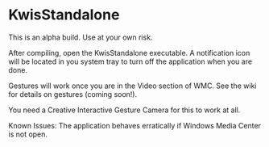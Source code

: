 KwisStandalone
==============

This is an alpha build.  Use at your own risk.


After compiling, open the KwisStandalone executable.  A notification icon will be located in you system tray to turn off
the application when you are done.

Gestures will work once you are in the Video section of WMC. See the wiki for details on gestures (coming soon!).

You need a Creative Interactive Gesture Camera for this to work at all.

Known Issues:
The application behaves erratically if Windows Media Center is not open.
